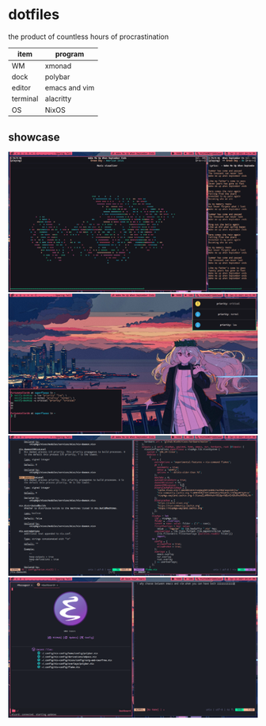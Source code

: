 # dotfiles

the product of countless hours of procrastination

| item     | program       |
|----------|---------------|
| WM       | xmonad        |
| dock     | polybar       |
| editor   | emacs and vim |
| terminal | alacritty     |
| OS       | NixOS         |

## showcase

![idle](screenshots/empty.png)
![ncmpcpp](screenshots/ncmpcpp.png)
![busy](screenshots/neovim.png)
![emacs-and-vim](screenshots/emacs-and-vim.png)
